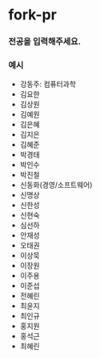 # fork-pr

### 전공을 입력해주세요.




### 예시
* 강동주: 컴퓨터과학
* 김요한
* 김상원
* 김예원 
* 김은혜
* 김지은
* 김혜준
* 박경태
* 박인수
* 박진철
* 신동화(경영/소프트웨어)
* 신명상
* 신한성
* 신현숙
* 심선하
* 안재성
* 오태권
* 이상묵
* 이장원
* 이주용
* 이준섭
* 전혜린
* 최윤지
* 최인규
* 홍지원
* 홍석근
* 최혜린
